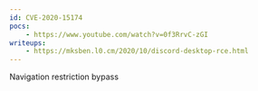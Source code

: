 ```yaml
---
id: CVE-2020-15174
pocs:
    - https://www.youtube.com/watch?v=0f3RrvC-zGI
writeups:
    - https://mksben.l0.cm/2020/10/discord-desktop-rce.html
---
```

Navigation restriction bypass
